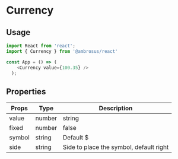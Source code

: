 # Currency

## Usage

```javascript
import React from 'react';
import { Currency } from '@ambrosus/react'

const App = () => (
    <Currency value={100.35} />
  );
```

## Properties

| Props        | Type           | Description                                    |
| ------------ | -------------- | ---------------------------------------------- |
| value     | number | string      | Value to process               |
| fixed      | number | false    | Number of decimal places       |
| symbol        | string    | Default $      |
| side        | string    | Side to place the symbol, default right      |